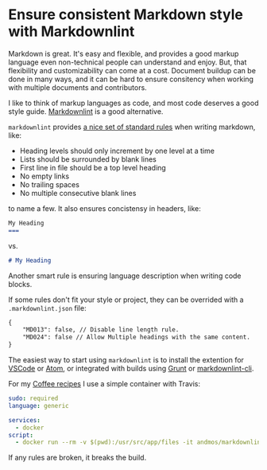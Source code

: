 Ensure consistent Markdown style with Markdownlint
===

Markdown is great. It's easy and flexible, and provides a good markup language even non-technical people can understand and enjoy. But, that flexibility and customizability can come at a cost. Document buildup can be done in many ways, and it can be hard to ensure consitency when working with multiple documents and contributors.

I like to think of markup languages as code, and most code deserves a good style guide. [Markdownlint](https://github.com/DavidAnson/markdownlint) is a good alternative.

`markdownlint` provides [a nice set of standard rules](https://github.com/DavidAnson/markdownlint/blob/master/doc/Rules.md) when writing markdown, like:

* Heading levels should only increment by one level at a time
* Lists should be surrounded by blank lines
* First line in file should be a top level heading
* No empty links
* No trailing spaces
* No multiple consecutive blank lines

to name a few. It also ensures concistensy in headers, like:

```markdown
My Heading
===
```

vs.

```markdown
# My Heading
```

Another smart rule is ensuring language description when writing code blocks.

If some rules don't fit your style or project, they can be overrided with a `.markdownlint.json` file:

```markdown
{
    "MD013": false, // Disable line length rule.  
    "MD024": false // Allow Multiple headings with the same content.
}
```

The easiest way to start using `markdownlint` is to install the extention for [VSCode](https://marketplace.visualstudio.com/items?itemName=DavidAnson.vscode-markdownlint) or [Atom](https://atom.io/packages/linter-node-markdownlint), or integrated with builds using [Grunt](https://github.com/sagiegurari/grunt-markdownlint) or [markdownlint-cli](https://github.com/igorshubovych/markdownlint-cli).

For my [Coffee recipes](https://github.com/andmos/Coffee) I use a simple container with Travis:

```yaml
sudo: required
language: generic

services:
  - docker
script:
  - docker run --rm -v $(pwd):/usr/src/app/files -it andmos/markdownlint *.md
```

If any rules are broken, it breaks the build.